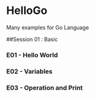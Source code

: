 # HelloGo
Many examples for Go Language 

##Session 01 : Basic
### E01 - Hello World
### E02 - Variables
### E03 - Operation and Print
